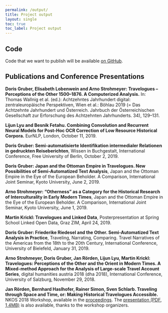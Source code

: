 ```yaml
---
permalink: /output/
title: Project output
layout: single
toc: true
toc_label: Project output
---
```


## Code

Code that we want to publish will be available [on GitHub](https://github.com/Travelogues).

## Publications and Conference Presentations

**Doris Gruber, Elisabeth Lobenwein and Arno Strohmeyer: Travelogues – 
Perceptions of the Other 1500–1876. A Computerized Analysis.** In: Thomas 
Wallnig et al. (ed.): Achtzehntes Jahrhundert digital: zentraleuropäische 
Perspektiven, Wien et al.: Böhlau 2019 (= Das Achtzehnte Jahrhundert und 
Österreich. Jahrbuch der Österreichischen Gesellschaft zur Erforschung 
des Achtzehnten Jahrhunderts. 34), 129–131.

**Lijun Lyu and Besnik Fetahu. Combining Convolution and Recurrent Neural 
Models for Post-Hoc OCR Correction of Low Resource Historical Corpora.** 
EurNLP, London, October 11, 2019.

**Doris Gruber: Semi-automatisierte Identifikation intermedialer Relationen 
in gedruckten Reiseberichten**, Wissen in Buchgestalt, International 
Conference, Free University of Berlin, October 2, 2019.

**Doris Gruber: Japan and the Ottoman Empire in Travelogues. New 
Possibilities of Semi-Automatized Text Analysis**, Japan and the Ottoman 
Empire in the Eye of the European Beholder. A Comparison, International 
Joint Seminar, Kyoto University, June 2, 2019.

**Arno Strohmeyer: “Otherness” as a Category for the Historical Research 
of Interculturality in Early Modern Times**, Japan and the Ottoman Empire 
in the Eye of the European Beholder. A Comparison, International Joint 
Seminar, Kyoto University, June 1, 2019.

**Martin Krickl: Travelogues and Linked Data**, Posterpresentation at Spring 
School Linked Open Data, Graz ZIM, April 24, 2019.

**Doris Gruber: Friederike Riedesel and the Other. Semi-Automatized Text 
Analysis in Practice**, Traveling, Narrating, Comparing. Travel Narratives 
of the Americas from the 18th to the 20th Century, International 
Conference, University of Bielefeld, January 31, 2019.

**Arno Strohmeyer, Doris Gruber, Jan Rörden, Lijun Lyu, Martin Krickl: 
Travelogues: Perceptions of the Other and the Orient in Modern Times. 
A Mixed-method Approach for the Analysis of Large-scale Travel Account 
Series**, digital humanities austria 2018 (dha 2018), International 
Conference, University of Salzburg, November 29, 2018.

**Jan Rörden, Bernhard Haslhofer, Rainer Simon, Sven Schlarb. Traveling 
through Space and Time, or: Making Historical Travelogues Accessible.** 
NKOS 2018 Workshop, available in the [proceedings](http://ceur-ws.org/Vol-2200/).
The [presentation (PDF, 1,4MB)](https://at-web1.comp.glam.ac.uk/pages/research/hypermedia/nkos/nkos2018/content/5-Jan-Roerden.pdf)
is also available, thanks to the workshop organizers.
